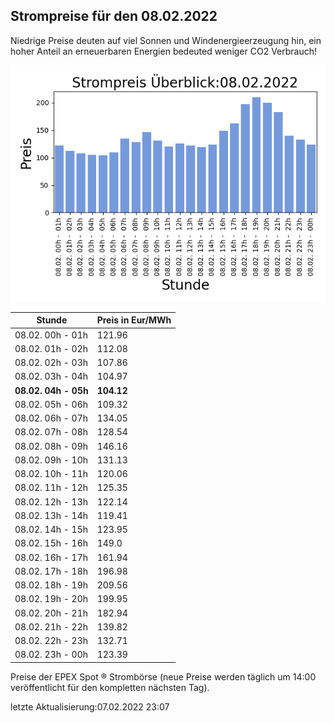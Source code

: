 
## Strompreise für den 08.02.2022

Niedrige Preise deuten auf viel Sonnen und Windenergieerzeugung hin, ein hoher Anteil an erneuerbaren Energien bedeuted weniger CO2 Verbrauch!

![Strompreis übersicht](imgs/strompreis_uebersicht.png)

| Stunde | Preis in Eur/MWh |
|---|---|
| 08.02. 00h -  01h | 121.96 | 
| 08.02. 01h -  02h | 112.08 | 
| 08.02. 02h -  03h | 107.86 | 
| 08.02. 03h -  04h | 104.97 | 
| **08.02. 04h -  05h** | **104.12** | 
| 08.02. 05h -  06h | 109.32 | 
| 08.02. 06h -  07h | 134.05 | 
| 08.02. 07h -  08h | 128.54 | 
| 08.02. 08h -  09h | 146.16 | 
| 08.02. 09h -  10h | 131.13 | 
| 08.02. 10h -  11h | 120.06 | 
| 08.02. 11h -  12h | 125.35 | 
| 08.02. 12h -  13h | 122.14 | 
| 08.02. 13h -  14h | 119.41 | 
| 08.02. 14h -  15h | 123.95 | 
| 08.02. 15h -  16h | 149.0 | 
| 08.02. 16h -  17h | 161.94 | 
| 08.02. 17h -  18h | 196.98 | 
| 08.02. 18h -  19h | 209.56 | 
| 08.02. 19h -  20h | 199.95 | 
| 08.02. 20h -  21h | 182.94 | 
| 08.02. 21h -  22h | 139.82 | 
| 08.02. 22h -  23h | 132.71 | 
| 08.02. 23h -  00h | 123.39 | 

Preise der EPEX Spot ® Strombörse (neue Preise werden täglich um 14:00 veröffentlicht für den kompletten nächsten Tag).

letzte Aktualisierung:07.02.2022 23:07